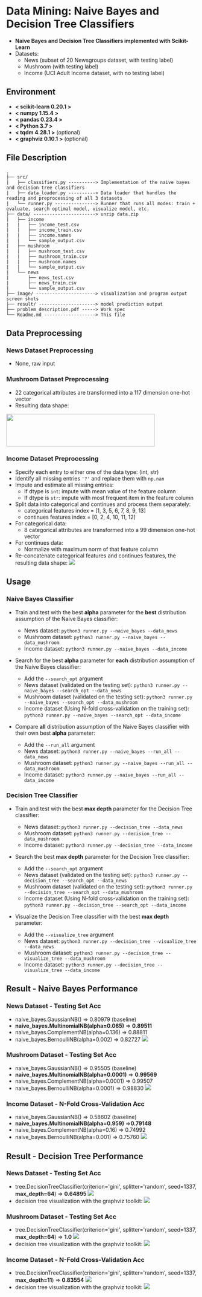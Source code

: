 # Data Mining: Naive Bayes and Decision Tree Classifiers
- **Naive Bayes and Decision Tree Classifiers implemented with Scikit-Learn**
- Datasets:
    - News (subset of 20 Newsgroups dataset, with testing label)
    - Mushroom (with testing label)
    - Income (UCI Adult Income dataset, with no testing label)


## Environment
* **< scikit-learn 0.20.1 >**
* **< numpy 1.15.4 >**
* **< pandas 0.23.4 >**
* **< Python 3.7 >**
* **< tqdm 4.28.1 >** (optional)
* **< graphviz 0.10.1 >** (optional)
 

## File Description
```
.
├── src/
|   ├── classifiers.py ----------> Implementation of the naive bayes and decision tree classifiers
|   ├── data_loader.py ----------> Data loader that handles the reading and preprocessing of all 3 datasets
|   └── runner.py ---------------> Runner that runs all modes: train + evaluate, search optimal model, visualize model, etc.
├── data/ -----------------------> unzip data.zip
|   ├── income
|   |   ├── income_test.csv
|   |   ├── income_train.csv
|   |   ├── income.names
|   |   └── sample_output.csv
|   ├── mushroom
|   |   ├── mushroom_test.csv
|   |   ├── mushroom_train.csv
|   |   ├── mushroom.names
|   |   └── sample_output.csv
|   └── news
|       ├── news_test.csv
|       ├── news_train.csv
|       └── sample_output.csv
├── image/ ----------------------> visualization and program output screen shots
├── result/ ---------------------> model prediction output
├── problem_description.pdf -----> Work spec
└── Readme.md -------------------> This file
```

## Data Preprocessing
### News Dataset Preprocessing
- None, raw input

### Mushroom Dataset Preprocessing
- 22 categorical attributes are transformed into a 117 dimension one-hot vector
- Resulting data shape:
<img src=https://github.com/andi611/Naive-Bayes-and-Decision-Tree-Classifiers/blob/master/image/mushroom_preprocessing.png width="394" height="86">

### Income Dataset Preprocessing
- Specify each entry to either one of the data type: (int, str)
- Identify all missing entries `'?'` and replace them with `np.nan`
- Impute and estimate all missing entries:
    - If dtype is `int`: impute with mean value of the feature column
    - If dtype is `str`: impute with most frequent item in the feature column
- Split data into categorical and continues and process them separately:
    - categorical features index = [1, 3, 5, 6, 7, 8, 9, 13]
    - continues features index = [0, 2, 4, 10, 11, 12]
- For categorical data:
    - 8 categorical attributes are transformed into a 99 dimension one-hot vector
- For continues data:
    - Normalize with maximum norm of that feature column
- Re-concatenate categorical features and continues features, the resulting data shape:
![](https://github.com/andi611/Naive-Bayes-and-Decision-Tree-Classifiers/blob/master/image/income_preprocessing.png)


## Usage

### Naive Bayes Classifier
- Train and test with the best **alpha** parameter for the **best** distribution assumption of the Naive Bayes classifier:
    - News dataset: `python3 runner.py --naive_bayes --data_news`
    - Mushroom dataset: `python3 runner.py --naive_bayes --data_mushroom`
    - Income dataset: `python3 runner.py --naive_bayes --data_income`

- Search for the best **alpha** parameter for **each** distribution assumption of the Naive Bayes classifier:
    - Add the `--search_opt` argument
    - News dataset (validated on the testing set): 
    ```python3 runner.py --naive_bayes --search_opt --data_news``` 
    - Mushroom dataset (validated on the testing set):
    ```python3 runner.py --naive_bayes --search_opt --data_mushroom```
    - Income dataset (Using N-fold cross-validation on the training set): 
    ```python3 runner.py --naive_bayes --search_opt --data_income``` 

- Compare **all** distribution assumption of the Naive Bayes classifier with their own best **alpha** parameter:
    - Add the `--run_all` argument
    - News dataset: `python3 runner.py --naive_bayes --run_all --data_news`
    - Mushroom dataset: `python3 runner.py --naive_bayes --run_all --data_mushroom`
    - Income dataset: `python3 runner.py --naive_bayes --run_all --data_income`


### Decision Tree Classifier
- Train and test with the best **max depth** parameter for the Decision Tree classifier:
    - News dataset: `python3 runner.py --decision_tree --data_news`
    - Mushroom dataset: `python3 runner.py --decision_tree --data_mushroom`
    - Income dataset: `python3 runner.py --decision_tree --data_income`

- Search the best **max depth** parameter for the Decision Tree classifier:
    - Add the `--search_opt` argument
    - News dataset (validated on the testing set): 
    ```python3 runner.py --decision_tree --search_opt --data_news```
    - Mushroom dataset (validated on the testing set): 
    ```python3 runner.py --decision_tree --search_opt --data_mushroom``` 
    - Income dataset (Using N-fold cross-validation on the training set): 
    ```python3 runner.py --decision_tree --search_opt --data_income``` 

- Visualize the Decision Tree classifier with the best **max depth** parameter:
    - Add the `--visualize_tree` argument
    - News dataset: `python3 runner.py --decision_tree --visualize_tree --data_news`
    - Mushroom dataset: `python3 runner.py --decision_tree --visualize_tree --data_mushroom`
    - Income dataset: `python3 runner.py --decision_tree --visualize_tree --data_income`


## Result - Naive Bayes Performance
### News Dataset - Testing Set Acc
- naive_bayes.GaussianNB() => 0.80979 (baseline)
- **naive_bayes.MultinomialNB(alpha=0.065)** => **0.89511**
- naive_bayes.ComplementNB(alpha=0.136) => 0.88811
- naive_bayes.BernoulliNB(alpha=0.002) => 0.82727
![](https://github.com/andi611/Naive-Bayes-and-Decision-Tree-Classifiers/blob/master/image/nb_on_news.png)

### Mushroom Dataset - Testing Set Acc
- naive_bayes.GaussianNB() => 0.95505 (baseline)
- **naive_bayes.MultinomialNB(alpha=0.0001)** => **0.99569**
- naive_bayes.ComplementNB(alpha=0.0001) => 0.99507
- naive_bayes.BernoulliNB(alpha=0.0001) => 0.98830
![](https://github.com/andi611/Naive-Bayes-and-Decision-Tree-Classifiers/blob/master/image/nb_on_mushroom.png)

### Income Dataset - N-Fold Cross-Validation Acc
- naive_bayes.GaussianNB() => 0.58602 (baseline)
- **naive_bayes.MultinomialNB(alpha=0.959)** =>**0.79148**
- naive_bayes.ComplementNB(alpha=0.16) => 0.74992
- naive_bayes.BernoulliNB(alpha=0.001) => 0.75760
![](https://github.com/andi611/Naive-Bayes-and-Decision-Tree-Classifiers/blob/master/image/nb_on_income.png)

## Result - Decision Tree Performance
### News Dataset - Testing Set Acc
- tree.DecisionTreeClassifier(criterion='gini', splitter='random', seed=1337, **max_depth=64**) => **0.64895**
![](https://github.com/andi611/Naive-Bayes-and-Decision-Tree-Classifiers/blob/master/image/dt_on_news.png)
- decision tree visualization with the graphviz toolkit:
![](https://github.com/andi611/Naive-Bayes-and-Decision-Tree-Classifiers/blob/master/image/TREE_NEWS.png)

### Mushroom Dataset - Testing Set Acc
- tree.DecisionTreeClassifier(criterion='gini', splitter='random', seed=1337, **max_depth=64**) => **1.0**
![](https://github.com/andi611/Naive-Bayes-and-Decision-Tree-Classifiers/blob/master/image/dt_on_mushroom.png)
- decision tree visualization with the graphviz toolkit:
![](https://github.com/andi611/Naive-Bayes-and-Decision-Tree-Classifiers/blob/master/image/TREE_MUSHROOM_.png)

### Income Dataset - N-Fold Cross-Validation Acc
- tree.DecisionTreeClassifier(criterion='gini', splitter='random', seed=1337, **max_depth=11**) => **0.83554**
![](https://github.com/andi611/Naive-Bayes-and-Decision-Tree-Classifiers/blob/master/image/dt_on_income.png)
- decision tree visualization with the graphviz toolkit:
![](https://github.com/andi611/Naive-Bayes-and-Decision-Tree-Classifiers/blob/master/image/TREE_INCOME.png)